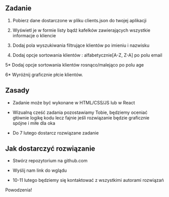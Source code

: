 ## Zadanie

1.  Pobierz dane dostarczone w pliku clients.json do twojej aplikacji
    
2.  Wyświetl je w formie listy bądź kafelków zawierających wszystkie informacje o kliencie
    
3.  Dodaj pola wyszukiwania filtrujące klientów po imieniu i nazwisku
    
4.  Dodaj opcje sortowania klientów : alfabetycznie[A-Z, Z-A] po polu email 

5*  Dodaj opcje sortowania klientów rosnąco/malejąco po polu age

6*  Wyróżnij graficznie płcie klientów.


## Zasady

*   Zadanie może być wykonane w HTML/CSS/JS lub w React
    
*   Wizualną cześć zadania pozostawiamy Tobie, będziemy oceniać głównie logikę kodu lecz fajnie jeśli rozwiązanie będzie graficznie spójne i miłe dla oka

*   Do 7 lutego dostarcz rozwiązane zadanie


## Jak dostarczyć rozwiązanie

*   Stwórz repozytorium na github.com
    
*   Wyślij nam link do wglądu

*   10-11 lutego będziemy się kontaktować z wszystkimi autorami rozwiązań
    
Powodzenia!